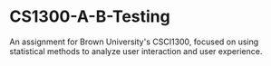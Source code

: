 # CS1300-A-B-Testing
An assignment for Brown University's CSCI1300, focused on using statistical methods to analyze user interaction and user experience. 
